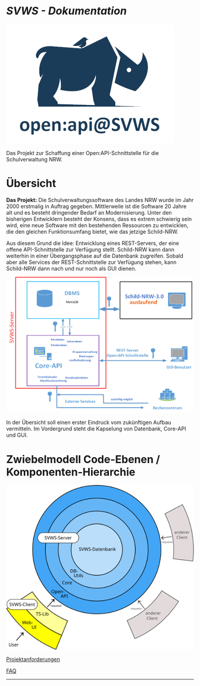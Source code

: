 ***SVWS - Dokumentation***
====================

![Open-api-logo-klein.png](./graphics/Open-api-logo-klein.png)

Das Projekt zur Schaffung einer Open:API-Schnittstelle für die Schulverwaltung NRW.


# Übersicht

**Das Projekt:** 
Die Schulverwaltungssoftware des Landes NRW wurde im Jahr 2000 erstmalig in Auftrag gegeben.
Mittlerweile ist die Software 20 Jahre alt und es besteht dringender Bedarf an Modernisierung.
Unter den bisherigen Entwicklern besteht der Konsens, dass es extrem schwierig sein wird, eine neue Software mit den bestehenden Ressourcen zu entwicklen, die den gleichen Funktionsumfang bietet, wie das jetzige Schild-NRW.

Aus diesem Grund die Idee: Entwicklung eines REST-Servers, der eine offene API-Schnittstelle zur Verfügung stellt.
Schild-NRW kann dann weiterhin in einer Übergangsphase auf die Datenbank zugreifen.
Sobald aber alle Services der REST-Schnittstelle zur Verfügung stehen, kann Schild-NRW dann nach und nur noch als GUI dienen.



![Übersicht-REST](./graphics/700px-Uebersicht-REST-Server-01.png)



In der Übersicht soll einen erster Eindruck vom zukünftigen Aufbau vermitteln.
Im Vordergrund steht die Kapselung von Datenbank, Core-API und GUI.


# Zwiebelmodell Code-Ebenen / Komponenten-Hierarchie

![Übersicht-REST](./graphics/Zwiebelmodell_SVWS-Server_und_SVWS-Client.png)

[Projektanforderungen](Projektanforderungen.md)

[FAQ](FAQ.md)


----
